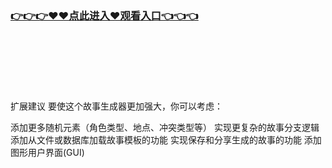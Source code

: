 ### [👉👉👉♥♥点此进入♥观看入口👈👈👈](http://a.d44k.cc/jizz.html)
<br></br><br></br><br></br>
扩展建议
要使这个故事生成器更加强大，你可以考虑：

添加更多随机元素（角色类型、地点、冲突类型等）
实现更复杂的故事分支逻辑
添加从文件或数据库加载故事模板的功能
实现保存和分享生成的故事的功能
添加图形用户界面(GUI)
